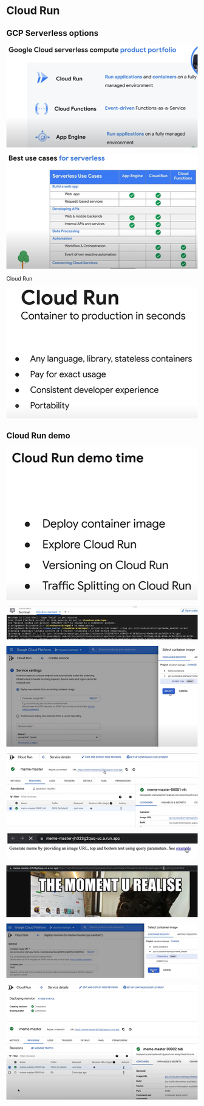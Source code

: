 # Cloud Run

<!-- https://www.youtube.com/watch?v=rVWopvGE74c&list=PLIivdWyY5sqJOQJCXW_aYEqwfyi6bu1gC&index=3 -->

## GCP Serverless options

![1672604853577](image/GCP_CloudRun/1672604853577.png)

![1672604871511](image/GCP_CloudRun/1672604871511.png)

Cloud Run

![1672604900183](image/GCP_CloudRun/1672604900183.png)

## Cloud Run demo

<!-- https://github.com/as-a-service/meme -->

![1672604926034](image/GCP_CloudRun/1672604926034.png)

![1672605197931](image/GCP_CloudRun/1672605197931.png)

![1672605256963](image/GCP_CloudRun/1672605256963.png)

![1672605286690](image/GCP_CloudRun/1672605286690.png)

![1672605308203](image/GCP_CloudRun/1672605308203.png)

![1672605333900](image/GCP_CloudRun/1672605333900.png)

![1672605427714](image/GCP_CloudRun/1672605427714.png)

![1672605449926](image/GCP_CloudRun/1672605449926.png)

